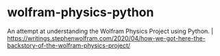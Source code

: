 # wolfram-physics-python
An attempt at understanding the Wolfram Physics Project using Python. | https://writings.stephenwolfram.com/2020/04/how-we-got-here-the-backstory-of-the-wolfram-physics-project/
